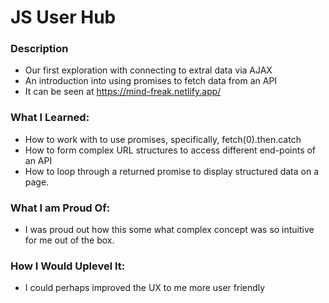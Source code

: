# JS User Hub

### Description

- Our first exploration with connecting to extral data via AJAX
- An introduction into using promises to fetch data from an API
- It can be seen at https://mind-freak.netlify.app/

### What I Learned:

- How to work with to use promises, specifically, fetch(0).then.catch
- How to form complex URL structures to access different end-points of an API
- How to loop through a returned promise to display structured data on a page.

### What I am Proud Of:

- I was proud out how this some what complex concept was so intuitive for me out of the box.

### How I Would Uplevel It:

- I could perhaps improved the UX to me more user friendly
